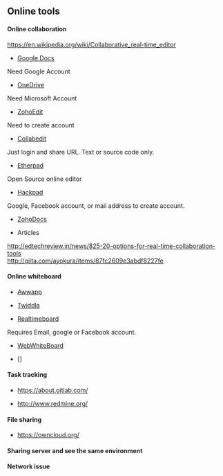 ## Online tools

#### Online collaboration

https://en.wikipedia.org/wiki/Collaborative_real-time_editor

- [Google Docs](https://www.google.com/docs/about/)

Need Google Account

- [OneDrive](https://onedrive.live.com/about/en-us/)

Need Microsoft Account

- [ZohoEdit](https://www.zoho.com/docs/#allfiles)

Need to create account

- [Collabedit](http://collabedit.com/ )

Just login and share URL. Text or source code only.

- [Etherpad](http://etherpad.org/)

Open Source online editor

- [Hackpad](https://hackpad.com/)

Google, Facebook account, or mail address to create account.

- [ZohoDocs](https://www.zoho.com/docs/download.html)

- Articles

http://edtechreview.in/news/825-20-options-for-real-time-collaboration-tools <Br>
http://qiita.com/ayokura/items/87fc2609e3abdf8227fe



#### Online whiteboard

- [Awwapp](https://awwapp.com/)

- [Twiddla](http://www.twiddla.com/)

- [Realtimeboard](https://realtimeboard.com/)

Requires Email, google or Facebook account.

- [WebWhiteBoard](http://webwhiteboard.com/)

- []



#### Task tracking

- https://about.gitlab.com/

- http://www.redmine.org/

#### File sharing 
 
- https://owncloud.org/

#### Sharing server and see the same environment

#### Network issue


